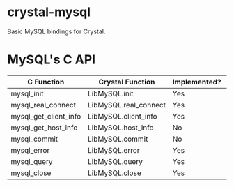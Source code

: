 
# crystal-mysql

Basic MySQL bindings for Crystal.

# MySQL's C API

| C Function            | Crystal Function      | Implemented? | Tested? |
|-----------------------|-----------------------|--------------|---------|
| mysql_init            | LibMySQL.init         | Yes          | Yes     |
| mysql_real_connect    | LibMySQL.real_connect | Yes          | Yes     |
| mysql_get_client_info | LibMySQL.client_info  | Yes          | Yes     |
| mysql_get_host_info   | LibMySQL.host_info    | No           | No      |
| mysql_commit          | LibMySQL.commit       | No           | No      |
| mysql_error           | LibMySQL.error        | Yes          | Yes     |
| mysql_query           | LibMySQL.query        | Yes          | No      |
| mysql_close           | LibMySQL.close        | Yes          | No      |
